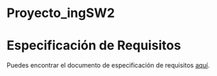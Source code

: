 # Proyecto_ingSW2

# Especificación de Requisitos

Puedes encontrar el documento de especificación de requisitos [aquí](https://docs.google.com/document/d/10gQrzX56xE3ggBHYWVu29QEM7GttA9kw/edit?usp=sharing&ouid=118116122822582630251&rtpof=true&sd=true).